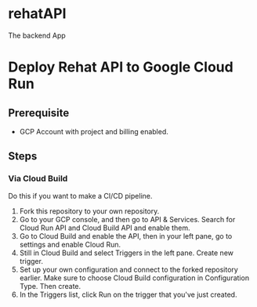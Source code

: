 # rehatAPI
The backend App  

# Deploy Rehat API to Google Cloud Run

## Prerequisite
* GCP Account with project and billing enabled.

## Steps

### Via Cloud Build
Do this if you want to make a CI/CD pipeline.

1. Fork this repository to your own repository.
2. Go to your GCP console, and then go to API & Services. Search for Cloud Run API and Cloud Build API and enable them.
3. Go to Cloud Build and enable the API, then in your left pane, go to settings and enable Cloud Run.
3. Still in Cloud Build and select Triggers in the left pane. Create new trigger.
4. Set up your own configuration and connect to the forked repository earlier. Make sure to choose Cloud Build configuration in Configuration Type. Then create.
5. In the Triggers list, click Run on the trigger that you've just created.

